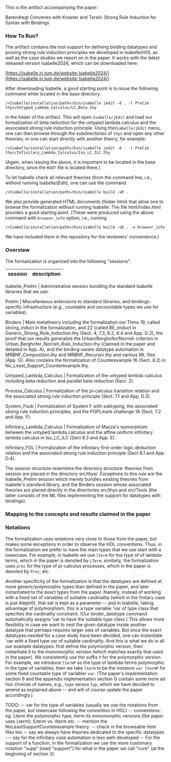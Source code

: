 This is the artifact accompanying the paper:

Barendregt Convenes with Knaster and Tarski: 
Strong Rule Induction for Syntax with Bindings 

### How To Run?

The artifact contains the tool support for defining binding datatypes and proving strong rule
induction principles we developed in Isabelle/HOL as well as the case studies we report on in the
paper. It works with the latest released version Isabelle2024, which can be downloaded here:

[https://isabelle.in.tum.de/website-Isabelle2024/](https://isabelle.in.tum.de/website-Isabelle2024/)

After downloading Isabelle, a good starting point is to issue the following command while located in the base directory. 

```
/<Isabelle/installation/path>/bin/isabelle jedit -d . -l Prelim thys/Untyped_Lambda_Calculus/LC_Beta.thy
```

in the folder of the artifact. This will open `Isabelle/jEdit` and load our formalization of beta reduction for the untyped lambda calculus and the associated strong rule induction principle. Using the`Isabelle/jEdit` menu, one can then browse through the subdirectories of `thys` and open any other theories; or one can start directly with another theory, for example:

```
/<Isabelle/installation/path>/bin/isabelle jedit -d . -l Prelim thys/Infinitary_Lambda_Calculus/Iso_LC_ILC.thy
```

(Again, when issuing the above, it is important to be located in the base directory, since the `ROOT` file is located there.) 

To let Isabelle check all relevant theories (from the command line, i.e., without running Isabelle/jEdit), one can use the command

```
/<Isabelle/installation/path>/bin/isabelle build -vD .
```

We also provide generated HTML documents (folder html) that allow one to browse the formalization
without running Isabelle. The file html/index.html provides a good starting point. (These were produced using the above command with `browser_info` option, i.e., running 

```
/<Isabelle/installation/path>/bin/isabelle build -vD . -o browser_info
```

We have included them in the repository for the reviewers' convenience.)


### Overview

The formalization is organized into the following "sessions":

session | description
------- | -----------

Isabelle_Prelim | Administrative session bundling the standard Isabelle libraries that we use. 

Prelim | Miscellaneous extensions to standard libraries, and bindings-specific infrastructure (e.g., countable and uncountable types we use for variables). 

Binders | Main metatheory including the formalization our Thms 19, called strong_induct in the formalization, and 22 (called BE_iinduct in Generic_Strong_Rule_Induction.thy (Sect. 4, 7.3, 8.2, 8.4 and App. G.2), the proof that our results generalize the Urban/Berghofer/Norrish criterion in Urban_Berghofer_Norrish_Rule_Induction.thy (claimed in the paper and detailed in App. A), and the binding-aware datatype automation in MRBNF_Composition.thy and MRBNF_Recursor.thy and various ML files (App. G). Also contains the formalization of Counterexample 16 (Sect. 8.2) in No_Least_Support_Counterexample.thy. 

Untyped_Lambda_Calculus | Formalization of the untyped lambda calculus including beta reduction and parallel beta reduction (Sect. 2).

Process_Calculus | Formalization of the pi-calculus transition relation and the  associated strong rule induction principle (Sect. 7.1 and App. D.3).

System_Fsub | Formalization of System F with subtyping, the associated strong rule induction principles, and the POPLmark challenge 1A (Sect. 7.2 and App. F).

Infinitary_Lambda_Calculus | Formalization of Mazza's isomorphism between the untyped lambda calculus and the affine uniform infinitary lambda calculus in Iso_LC_ILC (Sect 8.3 and App. E).

Infinitary_FOL | Formalization of the infinitary first-order logic deduction relation and the associated strong rule induction principle (Sect 8.1 and App. D.4). 

The session structure resembles the directory structure: theories from session <SESSION> are placed
in the directory src/thys/<SESSION>. Exceptions to this rule are the Isabelle_Prelim session which
merely bundles existing theories from Isabelle's standard library, and the Binders session whose
associated theories are placed directly in the directories src/thys and src/Tools (the latter
consists of the ML files implementing the support for datatypes with bindings).


### Mapping to the concepts and results claimed in the paper






### Notations

The formalization uses notations very close to those from the paper, but makes some exceptions in order to observe the HOL conventions. Thus, in the formalization we prefer to have the main types that we use start with a lowercase. For example, in Isabelle we use `lterm` for tne type of of lambda-terms, which in the paper is denoted by `LTerm`; similarly, the formalization uses `proc` for the type of pi-calculus processes, which in the paper is denoted by `Proc`; etc. 

Another specificity of the formalization is that the datatypes are defined at more generic/polymorphic types than defined in the paper, and later instantiated to the exact types from the paper.  Namely, instead of working with a fixed set of variables of suitable cardinality (which in the finitary case is just Aleph0), that set is kept as a parameter -- and in Isabelle, taking advantage of polymorphism, this is a type variable 'var of type class that specifies the cardinality constraint. (Our binder_datatype command automatically assigns 'var to have the suitable type class.) This allows more flexibility in case we want to nest the given datatype inside another datatype that perhaps requires larger sets of variables. But once the exact datatypes needed for a case study have been decided, one can instantiate 'var with a fixed type var of suitable cardinality. And this is what we do in all our example datatypes: first define the polymorphic version, then instantiate it to the monomorphic version (which matches exactly that used in the paper). We consistently use the suffix `P` for the polymorphic version. For example, we introduce `ltermP` as the type of lambda-terms polymorphic in the type of variables, then we take `lterm` to be the instance `var ltermP` for some fixed countable type of variabler `var`. (The paper's implementation section 9 and the appendix implementation section G contain some more ad hoc choices of names, e.g., `type` versus `typ`, which we have decided to amend as explained above -- and will of course update the paper accordingly.) 





TODO:
-- var for the type of variables (usually we use the notations from the paper, but lowercase following the convention in HOL)
-- conventions: eg. Lterm the polymorphic type, lterm its monomorphic versions 
(the paper uses Lterm); ILterm vs. ilterm etc. 
-- mention the NoLeastSupportCounterexample theory. 
-- check in the browsable html files too
-- say we always have theories dedicated to the specific datatypes
--- say for the infinitary case automation is less well-developed
-- For the support of a function, in the formalization we use the more customary notation "supp" (read "support") for what in the paper we call "core" (at the beginning of section 3). 

